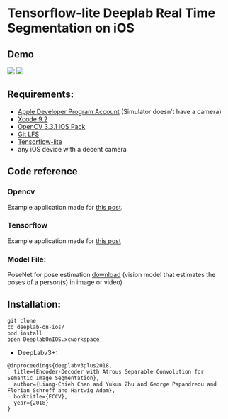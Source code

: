 # Tensorflow-lite Deeplab Real Time Segmentation on iOS

## Demo
![](http://www.ibbwhat.com/optimize1.gif)
![](http://www.ibbwhat.com/optimize2.gif)

## Requirements:
- [Apple Developer Program Account](https://opencv.org/releases.html) (Simulator doesn’t have a camera)
- [Xcode 9.2](https://developer.apple.com/xcode/)
- [OpenCV 3.3.1 iOS Pack](https://opencv.org/releases.html)
- [Git LFS](https://git-lfs.github.com/)
- [Tensorflow-lite](https://www.tensorflow.org/lite/)
- any iOS device with a decent camera


## Code reference

### Opencv 
  Example application made for [this post](https://medium.com/@dwayneforde/image-recognition-on-ios-with-swift-and-opencv-b5cf0667b79).

### Tensorflow 
  Example application made for [this post](https://www.tensorflow.org/lite/models/segmentation/overview)

### Model File: 
  PoseNet for pose estimation [download](https://storage.googleapis.com/download.tensorflow.org/models/tflite/gpu/multi_person_mobilenet_v1_075_float.tflite)
    (vision model that estimates the poses of a person(s) in image or video)

## Installation:
```
git clone 
cd deeplab-on-ios/
pod install
open DeeplabOnIOS.xcworkspace
```


*   DeepLabv3+:
```
@inproceedings{deeplabv3plus2018,
  title={Encoder-Decoder with Atrous Separable Convolution for Semantic Image Segmentation},
  author={Liang-Chieh Chen and Yukun Zhu and George Papandreou and Florian Schroff and Hartwig Adam},
  booktitle={ECCV},
  year={2018}
}
```

